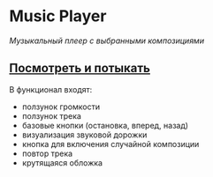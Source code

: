 # Music Player
*Музыкальный плеер с выбранными композициями*

## [Посмотреть и потыкать](https://iwishyoujoy.github.io/music-player/)

В функционал входят:
- ползунок громкости
- ползунок трека
- базовые кнопки (остановка, вперед, назад)
- визуализация звуковой дорожки
- кнопка для включения случайной композиции
- повтор трека
- крутящаяся обложка
